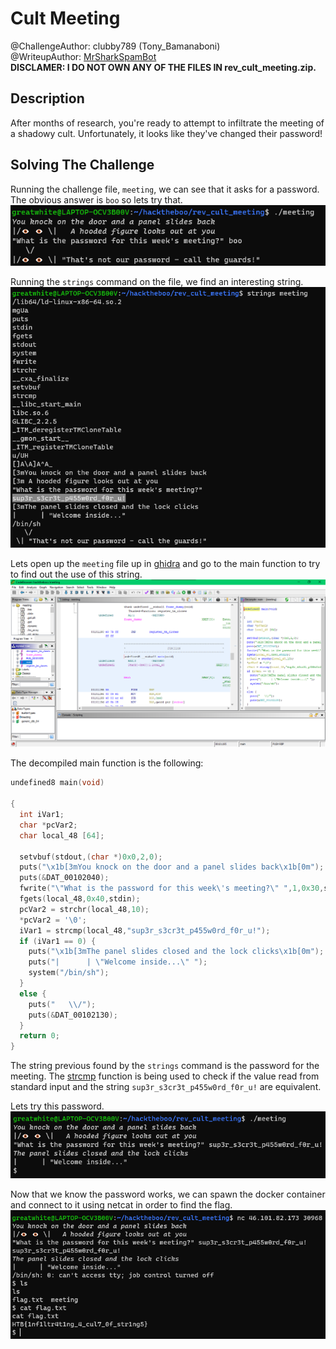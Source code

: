 # Cult Meeting
@ChallengeAuthor: clubby789 (Tony_Bamanaboni)\
@WriteupAuthor: [MrSharkSpamBot]\
**DISCLAMER: I DO NOT OWN ANY OF THE FILES IN rev_cult_meeting.zip.**

## Description
After months of research, you're ready to attempt to infiltrate the meeting of a shadowy cult. Unfortunately, it looks like they've changed their password!

## Solving The Challenge
Running the challenge file, ```meeting```, we can see that it asks for a password. The obvious answer is ```boo``` so lets try that.
![image](img/img1.png)

Running the ```strings``` command on the file, we find an interesting string.
![image](img/img2.png)

Lets open up the ```meeting``` file up in [ghidra] and go to the main function to try to find out the use of this string.
![image](img/img3.png)

The decompiled main function is the following:
```c++
undefined8 main(void)

{
  int iVar1;
  char *pcVar2;
  char local_48 [64];
  
  setvbuf(stdout,(char *)0x0,2,0);
  puts("\x1b[3mYou knock on the door and a panel slides back\x1b[0m");
  puts(&DAT_00102040);
  fwrite("\"What is the password for this week\'s meeting?\" ",1,0x30,stdout);
  fgets(local_48,0x40,stdin);
  pcVar2 = strchr(local_48,10);
  *pcVar2 = '\0';
  iVar1 = strcmp(local_48,"sup3r_s3cr3t_p455w0rd_f0r_u!");
  if (iVar1 == 0) {
    puts("\x1b[3mThe panel slides closed and the lock clicks\x1b[0m");
    puts("|      | \"Welcome inside...\" ");
    system("/bin/sh");
  }
  else {
    puts("   \\/");
    puts(&DAT_00102130);
  }
  return 0;
}
```
The string previous found by the ```strings``` command is the password for the meeting. The [strcmp] function is being used to check if the value read from standard input and the string ```sup3r_s3cr3t_p455w0rd_f0r_u!``` are equivalent.

Lets try this password.\
![image](img/img4.png)

Now that we know the password works, we can spawn the docker container and connect to it using netcat in order to find the flag.
![image](img/img5.png)


[ghidra]: https://github.com/NationalSecurityAgency/ghidra
[strcmp]: https://man7.org/linux/man-pages/man3/strcmp.3.html
[MrSharkSpamBot]: https://github.com/MrSharkSpamBot
